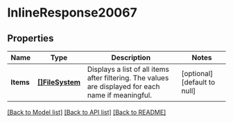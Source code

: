 # InlineResponse20067

## Properties
Name | Type | Description | Notes
------------ | ------------- | ------------- | -------------
**Items** | [**[]FileSystem**](FileSystem.md) | Displays a list of all items after filtering. The values are displayed for each name if meaningful. | [optional] [default to null]

[[Back to Model list]](../README.md#documentation-for-models) [[Back to API list]](../README.md#documentation-for-api-endpoints) [[Back to README]](../README.md)

